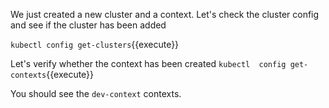 We just created a new cluster and a context. Let's check the cluster config and see if the cluster has been added

`kubectl config get-clusters`{{execute}}


Let's verify whether the context has been created
`kubectl  config get-contexts`{{execute}}

You should see the `dev-context` contexts.



